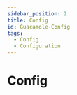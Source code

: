 ```yaml
---
sidebar_position: 2
title: Config
id: Guacamole-Config
tags:
  - Config
  - Configuration
---
```


# Config
